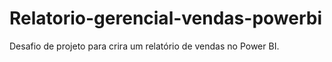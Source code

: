 # Relatorio-gerencial-vendas-powerbi
Desafio de projeto para crira um relatório de vendas no Power BI.
